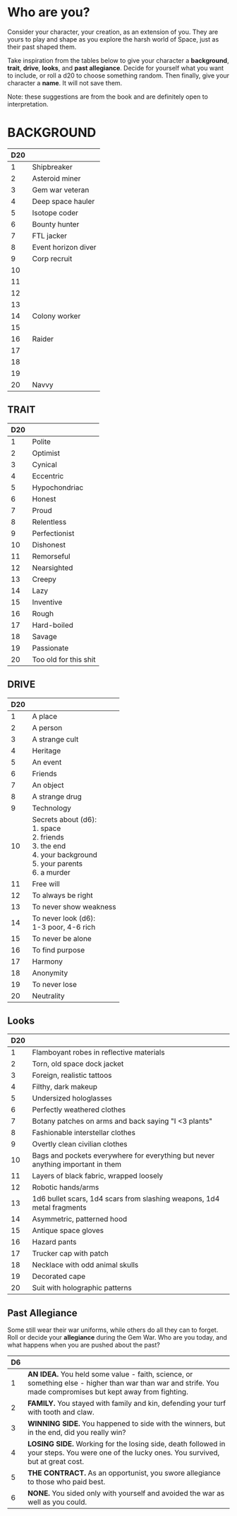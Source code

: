 
# Who are you?
Consider your character, your creation, as an extension of you. They are yours to play and shape as you explore the harsh world of Space, just as their past shaped them.

Take inspiration from the tables below to give your character a **background**, **trait**, **drive**, **looks**, and **past allegiance**. Decide for yourself what you want to include, or roll a d20 to choose something random. Then finally, give your character a **name**. It will not save them.

Note: these suggestions are from the book and are definitely open to interpretation.



# BACKGROUND
| **D20** |                     |
| ------- | ------------------- |
| 1       | Shipbreaker         |
| 2       | Asteroid miner      |
| 3       | Gem war veteran     |
| 4       | Deep space hauler   |
| 5       | Isotope coder       |
| 6       | Bounty hunter       |
| 7       | FTL jacker          |
| 8       | Event horizon diver |
| 9       | Corp recruit        |
| 10      |                     |
| 11      |                     |
| 12      |                     |
| 13      |                     |
| 14      | Colony worker       |
| 15      |                     |
| 16      | Raider              |
| 17      |                     |
| 18      |                     |
| 19      |                     |
| 20      | Navvy               |

## TRAIT
| **D20** |                       |
| ------- | --------------------- |
| 1       | Polite                |
| 2       | Optimist              |
| 3       | Cynical               |
| 4       | Eccentric             |
| 5       | Hypochondriac         |
| 6       | Honest                |
| 7       | Proud                 |
| 8       | Relentless            |
| 9       | Perfectionist         |
| 10      | Dishonest             |
| 11      | Remorseful            |
| 12      | Nearsighted           |
| 13      | Creepy                |
| 14      | Lazy                  |
| 15      | Inventive             |
| 16      | Rough                 |
| 17      | Hard-boiled           |
| 18      | Savage                |
| 19      | Passionate            |
| 20      | Too old for this shit |

## DRIVE
| **D20** |                                                                                                                     |
| ------- | ------------------------------------------------------------------------------------------------------------------- |
| 1       | A place                                                                                                             |
| 2       | A person                                                                                                            |
| 3       | A strange cult                                                                                                      |
| 4       | Heritage                                                                                                            |
| 5       | An event                                                                                                            |
| 6       | Friends                                                                                                             |
| 7       | An object                                                                                                           |
| 8       | A strange drug                                                                                                      |
| 9       | Technology                                                                                                          |
| 10      | Secrets about (d6):<br>1. space<br>2. friends<br>3. the end<br>4. your background<br>5. your parents<br>6. a murder |
| 11      | Free will                                                                                                           |
| 12      | To always be right                                                                                                  |
| 13      | To never show weakness                                                                                              |
| 14      | To never look (d6):<br>1-3 poor, 4-6 rich                                                                           |
| 15      | To never be alone                                                                                                   |
| 16      | To find purpose                                                                                                     |
| 17      | Harmony                                                                                                             |
| 18      | Anonymity                                                                                                           |
| 19      | To never lose                                                                                                       |
| 20      | Neutrality                                                                                                          |

## Looks
| **D20** |                                                                                 |
| ------- | ------------------------------------------------------------------------------- |
| 1       | Flamboyant robes in reflective materials                                        |
| 2       | Torn, old space dock jacket                                                     |
| 3       | Foreign, realistic tattoos                                                      |
| 4       | Filthy, dark makeup                                                             |
| 5       | Undersized hologlasses                                                          |
| 6       | Perfectly weathered clothes                                                     |
| 7       | Botany patches on arms and back saying "I <3 plants"                            |
| 8       | Fashionable interstellar clothes                                                |
| 9       | Overtly clean civilian clothes                                                  |
| 10      | Bags and pockets everywhere for everything but never anything important in them |
| 11      | Layers of black fabric, wrapped loosely                                         |
| 12      | Robotic hands/arms                                                              |
| 13      | 1d6 bullet scars, 1d4 scars from slashing weapons, 1d4 metal fragments          |
| 14      | Asymmetric, patterned hood                                                      |
| 15      | Antique space gloves                                                            |
| 16      | Hazard pants                                                                    |
| 17      | Trucker cap with patch                                                          |
| 18      | Necklace with odd animal skulls                                                 |
| 19      | Decorated cape                                                                  |
| 20      | Suit with holographic patterns                                                  |


## Past Allegiance
Some still wear their war uniforms, while others do all they can to forget. Roll or decide your **allegiance** during the Gem War. Who are you today, and what happens when you are pushed about the past?

| **D6** |                                                                                                                                                               |
| ------ | ------------------------------------------------------------------------------------------------------------------------------------------------------------- |
| 1      | **AN IDEA.** You held some value - faith, science, or something else - higher than war than war and strife. You made compromises but kept away from fighting. |
| 2      | **FAMILY.** You stayed with family and kin, defending your turf with tooth and claw.                                                                          |
| 3      | **WINNING SIDE.** You happened to side with the winners, but in the end, did you really win?                                                                  |
| 4      | **LOSING SIDE.** Working for the losing side, death followed in your steps. You were one of the lucky ones. You survived, but at great cost.                  |
| 5      | **THE CONTRACT.** As an opportunist, you swore allegiance to those who paid best.                                                                             |
| 6      | **NONE.** You sided only with yourself and avoided the war as well as you could.                                                                              |
